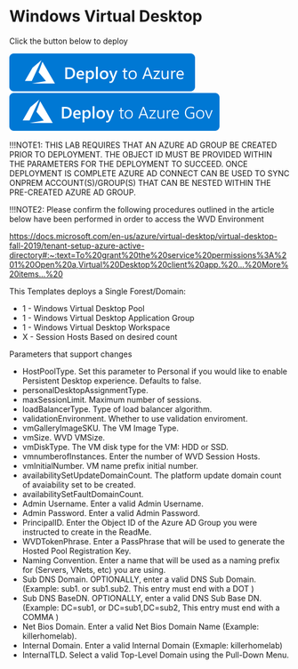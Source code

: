 # Windows Virtual Desktop

Click the button below to deploy

[![Deploy To Azure](https://raw.githubusercontent.com/Azure/azure-quickstart-templates/master/1-CONTRIBUTION-GUIDE/images/deploytoazure.svg?sanitize=true)](https://portal.azure.com/#create/Microsoft.Template/uri/https%3A%2F%2Fraw.githubusercontent.com%2Felliottfieldsjr%2FKillerHomeLab%2FDevelopment%2FAzure-Windows-Virtual-Desktop-WVD-Only%2Fazuredeploy.json)
[![Deploy To Azure US Gov](https://raw.githubusercontent.com/Azure/azure-quickstart-templates/master/1-CONTRIBUTION-GUIDE/images/deploytoazuregov.svg?sanitize=true)](https://portal.azure.us/#create/Microsoft.Template/uri/https%3A%2F%2Fraw.githubusercontent.com%2Felliottfieldsjr%2FKillerHomeLab%2FDevelopment%2FAzure-Windows-Virtual-Desktop-WVD-Only%2Fazuredeploy.json)

!!!NOTE1:  THIS LAB REQUIRES THAT AN AZURE AD GROUP BE CREATED PRIOR TO DEPLOYMENT.  THE OBJECT ID MUST BE PROVIDED WITHIN THE PARAMETERS FOR THE DEPLOYMENT TO SUCCEED. ONCE DEPLOYMENT IS COMPLETE AZURE AD CONNECT CAN BE USED TO SYNC ONPREM ACCOUNT(S)/GROUP(S) THAT CAN BE NESTED WITHIN THE PRE-CREATED AZURE AD GROUP. 

!!!NOTE2:  Please confirm the following procedures outlined in the article below have been performed in order to access the WVD Environment

https://docs.microsoft.com/en-us/azure/virtual-desktop/virtual-desktop-fall-2019/tenant-setup-azure-active-directory#:~:text=To%20grant%20the%20service%20permissions%3A%201%20Open%20a,Virtual%20Desktop%20client%20app.%20...%20More%20items...%20

This Templates deploys a Single Forest/Domain:

- 1 - Windows Virtual Desktop Pool
- 1 - Windows Virtual Desktop Application Group
- 1 - Windows Virtual Desktop Workspace
- X - Session Hosts Based on desired count

Parameters that support changes
- HostPoolType.  Set this parameter to Personal if you would like to enable Persistent Desktop experience. Defaults to false.
- personalDesktopAssignmentType.  
- maxSessionLimit.  Maximum number of sessions.
- loadBalancerType.  Type of load balancer algorithm.
- validationEnvironment.  Whether to use validation enviroment.
- vmGalleryImageSKU.  The VM Image Type.
- vmSize.  WVD VMSize.
- vmDiskType.  The VM disk type for the VM: HDD or SSD.
- vmnumberofInstances.  Enter the number of WVD Session Hosts.
- vmInitialNumber.  VM name prefix initial number.
- availabilitySetUpdateDomainCount.  The platform update domain count of avaiability set to be created.
- availabilitySetFaultDomainCount.  
- Admin Username.  Enter a valid Admin Username.
- Admin Password.  Enter a valid Admin Password.
- PrincipalID.  Enter the Object ID of the Azure AD Group you were instructed to create in the ReadMe.
- WVDTokenPhrase.  Enter a PassPhrase that will be used to generate the Hosted Pool Registration Key.
- Naming Convention. Enter a name that will be used as a naming prefix for (Servers, VNets, etc) you are using.
- Sub DNS Domain.  OPTIONALLY, enter a valid DNS Sub Domain. (Example:  sub1. or sub1.sub2.    This entry must end with a DOT )
- Sub DNS BaseDN.  OPTIONALLY, enter a valid DNS Sub Base DN. (Example:  DC=sub1, or DC=sub1,DC=sub2,    This entry must end with a COMMA )
- Net Bios Domain.  Enter a valid Net Bios Domain Name (Example:  killerhomelab).
- Internal Domain.  Enter a valid Internal Domain (Exmaple:  killerhomelab)
- InternalTLD.  Select a valid Top-Level Domain using the Pull-Down Menu.